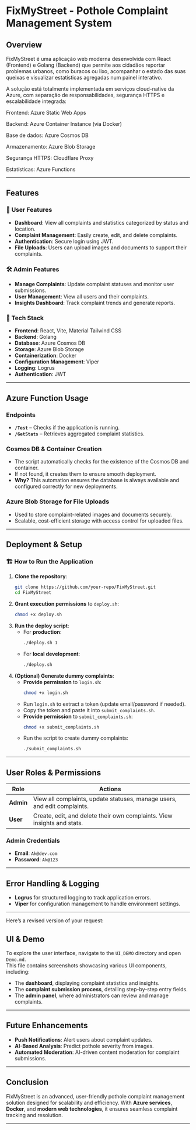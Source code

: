 # FixMyStreet - Pothole Complaint Management System

## Overview
FixMyStreet é uma aplicação web moderna desenvolvida com React (Frontend) e Golang (Backend) que permite aos cidadãos reportar problemas urbanos, como buracos ou lixo, acompanhar o estado das suas queixas e visualizar estatísticas agregadas num painel interativo.

A solução está totalmente implementada em serviços cloud-native da Azure, com separação de responsabilidades, segurança HTTPS e escalabilidade integrada:

Frontend: Azure Static Web Apps

Backend: Azure Container Instance (via Docker)

Base de dados: Azure Cosmos DB

Armazenamento: Azure Blob Storage

Segurança HTTPS: Cloudflare Proxy

Estatísticas: Azure Functions

---
## Features
### 🌟 **User Features**
- **Dashboard**: View all complaints and statistics categorized by status and location.
- **Complaint Management**: Easily create, edit, and delete complaints.
- **Authentication**: Secure login using JWT.
- **File Uploads**: Users can upload images and documents to support their complaints.

### 🛠 **Admin Features**
- **Manage Complaints**: Update complaint statuses and monitor user submissions.
- **User Management**: View all users and their complaints.
- **Insights Dashboard**: Track complaint trends and generate reports.

### 🚀 **Tech Stack**
- **Frontend**: React, Vite, Material Tailwind CSS
- **Backend**: Golang
- **Database**: Azure Cosmos DB
- **Storage**: Azure Blob Storage
- **Containerization**: Docker
- **Configuration Management**: Viper
- **Logging**: Logrus
- **Authentication**: JWT

---
## Azure Function Usage
### **Endpoints**
- **`/Test`** – Checks if the application is running.
- **`/GetStats`** – Retrieves aggregated complaint statistics.

### **Cosmos DB & Container Creation**
- The script automatically checks for the existence of the Cosmos DB and container.
- If not found, it creates them to ensure smooth deployment.
- **Why?** This automation ensures the database is always available and configured correctly for new deployments.

### **Azure Blob Storage for File Uploads**
- Used to store complaint-related images and documents securely.
- Scalable, cost-efficient storage with access control for uploaded files.

---
## Deployment & Setup
### 🏗 **How to Run the Application**
1. **Clone the repository**:
   ```bash
   git clone https://github.com/your-repo/FixMyStreet.git
   cd FixMyStreet
   ```
2. **Grant execution permissions** to `deploy.sh`:
   ```bash
   chmod +x deploy.sh
   ```
3. **Run the deploy script**:
   - For **production**:
     ```bash
     ./deploy.sh 1
     ```
   - For **local development**:
     ```bash
     ./deploy.sh
     ```
4. **(Optional) Generate dummy complaints**:
   - **Provide permission** to `login.sh`:
     ```bash
     chmod +x login.sh
     ```
   - Run `login.sh` to extract a token (update email/password if needed).
   - Copy the token and paste it into `submit_complaints.sh`.
   - **Provide permission** to `submit_complaints.sh`:
     ```bash
     chmod +x submit_complaints.sh
     ```
   - Run the script to create dummy complaints:
     ```bash
     ./submit_complaints.sh
     ```

---
## User Roles & Permissions
| Role  | Actions |
|--------|------------------------------------------------------------------|
| **Admin** | View all complaints, update statuses, manage users, and edit complaints. |
| **User** | Create, edit, and delete their own complaints. View insights and stats. |

### **Admin Credentials**
- **Email**: `Ak@dev.com`
- **Password**: `Ak@123`

---
## Error Handling & Logging
- **Logrus** for structured logging to track application errors.
- **Viper** for configuration management to handle environment settings.

---
Here’s a revised version of your request:

## UI & Demo  
To explore the user interface, navigate to the `UI_DEMO` directory and open `Demo.md`.  
This file contains screenshots showcasing various UI components, including:  
- The **dashboard**, displaying complaint statistics and insights.  
- The **complaint submission process**, detailing step-by-step entry fields.  
- The **admin panel**, where administrators can review and manage complaints.  


---
## Future Enhancements
- **Push Notifications**: Alert users about complaint updates.
- **AI-Based Analysis**: Predict pothole severity from images.
- **Automated Moderation**: AI-driven content moderation for complaint submissions.

---
## Conclusion
FixMyStreet is an advanced, user-friendly pothole complaint management solution designed for scalability and efficiency. With **Azure services**, **Docker**, and **modern web technologies**, it ensures seamless complaint tracking and resolution.

---
